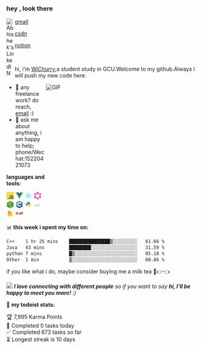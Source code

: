 ### hey , look there
<a href="https://www.linkedin.com/jobs/">
  <img align="left" alt="Abhishek's LinkedIN" width="22px" src="https://raw.githubusercontent.com/peterthehan/peterthehan/master/assets/linkedin.svg" />
</a>
<a href="https://mail.google.com/mail/u/0/?ogbl#inbox">gmail </a>

<a href="https://blog.csdn.net/WinterSeven?spm=1000.2115.3001.5343">csdn</a>

<a href="https://www.notion.so/Seven-s-f6da821b5ace4648b29f3892254029f9">notion</a>

<br />

hi, i'm [WiChurry](https://WinCherry.me/),a student study in GCU.Welcome to my github.Always I will push my new code here.

<img align="right" alt="GIF" src="https://github.com/WinCherry/WinCherry/blob/master/code.gif?raw=true" width="400" height="320" />
  
- 💼 any freelance work? do reach, [email](https://mail.google.com/mail/u/0/?ogbl#inbox) :)
- 💬 ask me about anything, i am happy to help; phone/Wechat:15220421073

**languages and tools:**  

<code><img height="20" src="https://raw.githubusercontent.com/github/explore/80688e429a7d4ef2fca1e82350fe8e3517d3494d/topics/javascript/javascript.png"></code>
<code><img height="20" src="https://raw.githubusercontent.com/github/explore/80688e429a7d4ef2fca1e82350fe8e3517d3494d/topics/vue/vue.png"></code>
<code><img height="20" src="https://raw.githubusercontent.com/github/explore/80688e429a7d4ef2fca1e82350fe8e3517d3494d/topics/react/react.png"></code>
<code><img height="20" src="https://raw.githubusercontent.com/github/explore/5c058a388828bb5fde0bcafd4bc867b5bb3f26f3/topics/graphql/graphql.png"></code>
<code><img height="20" src="https://raw.githubusercontent.com/github/explore/80688e429a7d4ef2fca1e82350fe8e3517d3494d/topics/nodejs/nodejs.png"></code>
<code><img height="20" src="https://raw.githubusercontent.com/github/explore/80688e429a7d4ef2fca1e82350fe8e3517d3494d/topics/cpp/cpp.png"></code>
<code><img height="20" src="https://raw.githubusercontent.com/github/explore/80688e429a7d4ef2fca1e82350fe8e3517d3494d/topics/python/python.png"></code>
<code><img height="20" src="https://raw.githubusercontent.com/github/explore/80688e429a7d4ef2fca1e82350fe8e3517d3494d/topics/mysql/mysql.png"></code>
<code><img height="20" src="https://raw.githubusercontent.com/github/explore/80688e429a7d4ef2fca1e82350fe8e3517d3494d/topics/firebase/firebase.png"></code>
<code><img height="20" src="https://raw.githubusercontent.com/github/explore/80688e429a7d4ef2fca1e82350fe8e3517d3494d/topics/git/git.png"></code>

📊 **this week i spent my time on:**
<!--START_SECTION:waka-->

```text
C++    1 hr 25 mins    ███████████████▒░░░░░░░░░   61.66 %
Java   43 mins         ████████░░░░░░░░░░░░░░░░░   31.59 %
python 7 mins          █▒░░░░░░░░░░░░░░░░░░░░░░░   05.18 %
Other  1 min           ▒░░░░░░░░░░░░░░░░░░░░░░░░   00.86 %
```

<!--END_SECTION:waka-->

if you like what i do, maybe consider buying me a milk tea 🥺👉👈

<img src="https://media.giphy.com/media/LnQjpWaON8nhr21vNW/giphy.gif" width="60"> <em><b>I love connecting with different people</b> so if you want to say <b>hi, I'll be happy to meet you more!</b> :)</em>



🚧 **my todoist stats:**
<!-- TODO-IST:START -->
🏆  7,995 Karma Points           
🌸  Completed 0 tasks today           
✅  Completed 673 tasks so far           
⏳  Longest streak is 10 days
<!-- TODO-IST:END -->





